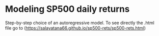 Modeling SP500 daily returns
=========

Step-by-step choice of an autoregressive model. To see
directly the .html file go to (https://salayatana66.github.io/sp500-rets/sp500-rets.html)